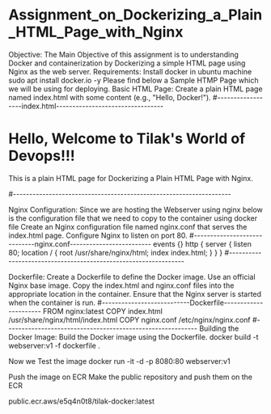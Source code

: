 # Assignment_on_Dockerizing_a_Plain_HTML_Page_with_Nginx
Objective:
The Main Objective of this assignment is to understanding Docker and containerization by Dockerizing a simple HTML page using Nginx as the web server.
Requirements:
Install docker in ubuntu machine
sudo apt install docker.io -y
Please find below a Sample HTMP Page which we will be using for deploying. 
Basic HTML Page:
Create a plain HTML page named index.html with some content (e.g., "Hello, Docker!").
#------------------index.html---------------------------------
<!DOCTYPE html>
<html>
<head>
	<title>Welcome to Tilak's World of Devops!</title>
</head>
<body>
    <h1>Hello, Welcome to Tilak's World of Devops!!!</h1>
    <p>This is a plain HTML page for Dockerizing a Plain HTML Page with Nginx.</p>
</body>
</html>#-------------------------------------------------------------------

Nginx Configuration:
Since we are hosting the Webserver using nginx below is the configuration file that we need to copy to the container using docker file
Create an Nginx configuration file named nginx.conf that serves the index.html page.
Configure Nginx to listen on port 80.
#-----------------------------nginx.conf-------------------------
events {}
http {
    server {
        listen 80;
        location / {
            root /usr/share/nginx/html;
            index index.html;
        }
    }
}
#----------------------------------------------------------------

Dockerfile:
Create a Dockerfile to define the Docker image.
Use an official Nginx base image.
Copy the index.html and nginx.conf files into the appropriate location in the container.
Ensure that the Nginx server is started when the container is run.
#---------------------------Dockerfile----------------------
FROM nginx:latest
COPY index.html /usr/share/nginx/html/index.html
COPY nginx.conf /etc/nginx/nginx.conf
#-----------------------------------------------------------
Building the Docker Image:
Build the Docker image using the Dockerfile.
docker build -t webserver:v1 -f dockerfile .
 

Now we Test the image
docker run -it -d  -p 8080:80 webserver:v1
 
Push the image on ECR
Make the public repository and push them on the ECR
 
 
public.ecr.aws/e5q4n0t8/tilak-docker:latest


